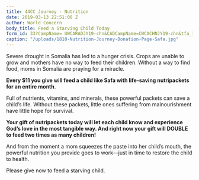 ```yaml
---
title: 44CC Journey - Nutrition
date: 2019-03-13 22:51:00 Z
author: World Concern
body_title: Feed a Starving Child Today
form_id: 33?CampName= UWCARADJY19-chn&CADCampName=CWCACHNJY19-chn&tfa_1202=Nutripackets
caption: "/uploads/1810-Nutrition-Journey-Donation-Page-Safa.jpg"
---
```


Severe drought in Somalia has led to a hunger crisis. 
Crops are unable to grow and mothers have no way to feed their children. Without a way to find food, moms in Somalia are praying for a miracle.

**Every $11 you give will feed a child like Safa with life-saving nutripackets for an entire month**.

Full of nutrients, vitamins, and minerals, these powerful packets can save a child’s life. Without these packets, little ones suffering from malnourishment have little hope for survival. 

**Your gift of nutripackets today will let each child know and experience God’s love in the most tangible way. And right now your gift will DOUBLE to feed two times as many children!** 

And from the moment a mom squeezes the paste into her child’s mouth, the powerful nutrition you provide goes to work—just in time to restore the child to health. 

Please give now to feed a starving child.
